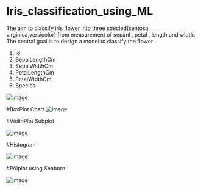 # Iris_classification_using_ML

The aim to classify iris flower into three specied(sentosa, virginica,versicolor) from measurement of sepanl , petal , length and width.
The central goal is to design a model to classify the flower .

1.   Id
2.   SepalLengthCm
3.   SepalWidthCm
4.   PetalLengthCm
5.   PetalWidthCm
6.   Species

![image](https://github.com/yeshachauhan3/Iris_classification_using_ML/assets/110628046/aa8e183f-a65c-4606-89d7-35f0ae4b8a56)

#BoxPlot Chart
![image](https://github.com/yeshachauhan3/Iris_classification_using_ML/assets/110628046/521c194e-ab07-475c-8434-30fd497c81b2)

#ViolinPlot Subplot

![image](https://github.com/yeshachauhan3/Iris_classification_using_ML/assets/110628046/eb9c5122-1b24-40f7-a5f2-b79b4581b613)

#Histogram

![image](https://github.com/yeshachauhan3/Iris_classification_using_ML/assets/110628046/2ad832d3-0ece-4931-ae54-53b786f14a5b)

#PAiplot using Seaborn

![image](https://github.com/yeshachauhan3/Iris_classification_using_ML/assets/110628046/2a781131-1df2-459f-be69-86db37f522f3)

